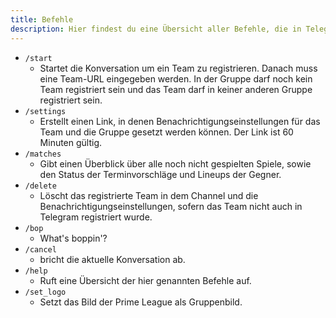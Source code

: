 ```yaml
---
title: Befehle
description: Hier findest du eine Übersicht aller Befehle, die in Telegram verfügbar sind
---
```


- `/start`
  - Startet die Konversation um ein Team zu registrieren. Danach muss eine Team-URL eingegeben werden. In der Gruppe darf noch kein Team registriert sein und das Team
    darf in keiner anderen Gruppe registriert sein.
- `/settings`
  - Erstellt einen Link, in denen Benachrichtigungseinstellungen für das Team und die Gruppe gesetzt werden können. Der
    Link ist 60 Minuten gültig.
- `/matches`
  - Gibt einen Überblick über alle noch nicht gespielten Spiele, sowie den Status der Terminvorschläge und Lineups der
    Gegner.
- `/delete`
  - Löscht das registrierte Team in dem Channel und die Benachrichtigungseinstellungen, sofern das Team nicht auch in Telegram
    registriert wurde.
- `/bop`
  - What's boppin'?
- `/cancel`
  - bricht die aktuelle Konversation ab.
- `/help`
  - Ruft eine Übersicht der hier genannten Befehle auf.
- `/set_logo`
  - Setzt das Bild der Prime League als Gruppenbild.
